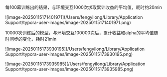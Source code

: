 每100幕训练出的结果，与环境交互1000次求取累计收益的平均值，耗时约20min

![image-20250115171401971](/Users/fengyilong/Library/Application Support/typora-user-images/image-20250115171401971.png)

10000次训练后的模型，与环境交互100000次后，累计收益和alpha的平均值随时间步的变化，耗时21min

![image-20250115173930195](/Users/fengyilong/Library/Application Support/typora-user-images/image-20250115173930195.png)

![image-20250115173935985](/Users/fengyilong/Library/Application Support/typora-user-images/image-20250115173935985.png)

